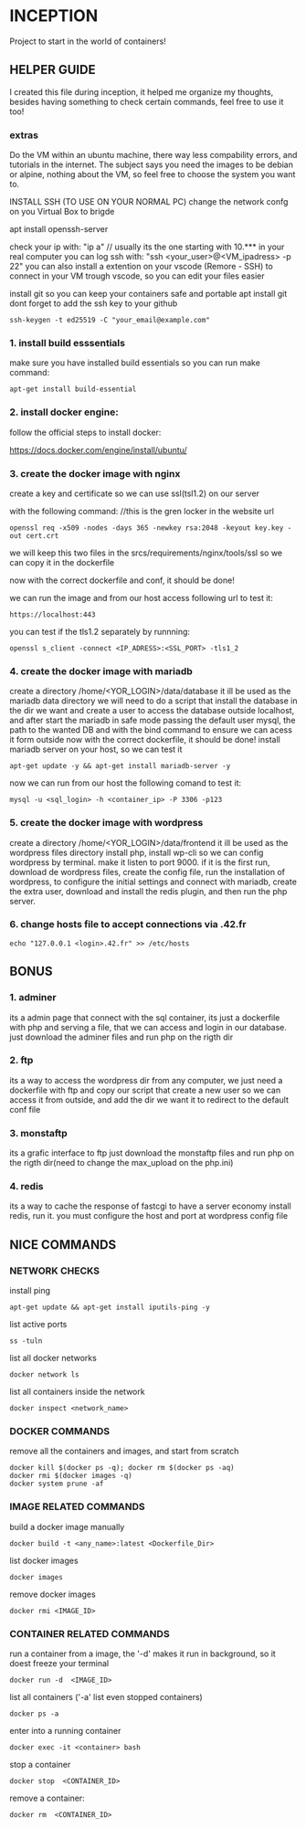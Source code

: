 # INCEPTION
Project to start in the world of containers!

## HELPER GUIDE
I created this file during inception, it helped me organize my thoughts, besides having something to check certain commands, feel free to use it too!

### extras
Do the VM within an ubuntu machine, there way less compability errors, and tutorials in the internet. The subject says you need the images to be debian or alpine, nothing about the VM, so feel free to choose the system you want to.

INSTALL SSH (TO USE ON YOUR NORMAL PC)
change the network confg on you Virtual Box to brigde

apt install openssh-server

check your ip with: "ip a" // usually its the one starting with 10.***
in your real computer you can log ssh with: "ssh <your_user>@<VM_ipadress> -p 22"
you can also install a extention on your vscode (Remore - SSH) to connect in your VM trough vscode, so you can edit your files easier

install git so you can keep your containers safe and portable
apt install git
dont forget to add the ssh key to your github

	ssh-keygen -t ed25519 -C "your_email@example.com"

### 1. install build esssentials
make sure you have installed build essentials so you can run make command:

	apt-get install build-essential

### 2. install docker engine:
follow the official steps to install docker:

https://docs.docker.com/engine/install/ubuntu/

### 3. create the docker image with nginx
create a key and certificate so we can use ssl(tsl1.2) on our server 

with the following command: //this is the gren locker in the website url

	openssl req -x509 -nodes -days 365 -newkey rsa:2048 -keyout key.key -out cert.crt
 
we will keep this two files in the srcs/requirements/nginx/tools/ssl so we can copy it in the dockerfile

now with the correct dockerfile and conf, it should be done!

we can run the image and from our host access following url to test it:

	https://localhost:443

you can test if the tls1.2 separately by runnning:

	openssl s_client -connect <IP_ADRESS>:<SSL_PORT> -tls1_2

### 4. create the docker image with mariadb
create a directory /home/<YOR_LOGIN>/data/database
it ill be used as the mariadb data directory
we will need to do a script that install the database in the dir we want and create a user to access the database outside localhost, and after start the mariadb in safe mode passing the default user mysql, the path to the wanted DB and with the bind command to ensure we can acess it form outside
now with the correct dockerfile, it should be done!
install mariadb server on your host, so we can test it

	apt-get update -y && apt-get install mariadb-server -y
now we can run from our host the following comand to test it:

	mysql -u <sql_login> -h <container_ip> -P 3306 -p123

### 5. create the docker image with wordpress
create a directory /home/<YOR_LOGIN>/data/frontend
it ill be used as the wordpress files directory
install php, install wp-cli so we can config wordpress by terminal.
make it listen to port 9000.
if it is the first run, download de wordpress files, create the config file, run the installation of wordpress, to configure the initial settings and connect with mariadb, create the extra user, download and install the redis plugin, and then run the php server.

### 6. change hosts file to accept connections via <login>.42.fr
	echo "127.0.0.1 <login>.42.fr" >> /etc/hosts

## BONUS 
### 1. adminer
its a admin page that connect with the sql container, its just a dockerfile with php and serving a file, that we can access and login in our database.
just download the adminer files and run php on the rigth dir

### 2. ftp
its a way to access the wordpress dir from any computer, we just need a dockerfile with ftp and copy our script that create a new user so we can access it from outside, and
add the dir we want it to redirect to the default conf file

### 3. monstaftp
its a grafic interface to ftp
just download the monstaftp files and run php on the rigth dir(need to change the max_upload on the php.ini)

### 4. redis
its a way to cache the response of fastcgi to have a server economy
install redis, run it. you must configure the host and port at wordpress config file


## NICE COMMANDS
### NETWORK CHECKS
install ping

	apt-get update && apt-get install iputils-ping -y

list active ports

	ss -tuln 

list all docker networks

	docker network ls

list all containers inside the network

	docker inspect <network_name>

### DOCKER COMMANDS
remove all the containers and images, and start from scratch

	docker kill $(docker ps -q); docker rm $(docker ps -aq)
	docker rmi $(docker images -q)
 	docker system prune -af

### IMAGE RELATED COMMANDS
build a docker image manually

	docker build -t <any_name>:latest <Dockerfile_Dir>
list docker images

	docker images

remove docker images

	docker rmi <IMAGE_ID>

### CONTAINER RELATED COMMANDS
run a container from a image, the '-d' makes it run in background, so it doest freeze your terminal

	docker run -d  <IMAGE_ID>

 list all containers ('-a' list even stopped containers)
 
	docker ps -a

 enter into a running container
 
	docker exec -it <container> bash

 stop a container
 
	docker stop  <CONTAINER_ID>

 remove a container:
 
 	docker rm  <CONTAINER_ID>
